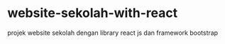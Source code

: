 # website-sekolah-with-react
projek website sekolah dengan library react js dan framework bootstrap
